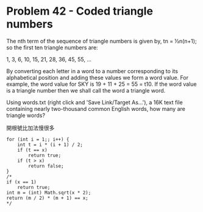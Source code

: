 # Problem 42 - Coded triangle numbers

The nth term of the sequence of triangle numbers is given by, tn = ½n(n+1); so the first ten triangle numbers are:

1, 3, 6, 10, 15, 21, 28, 36, 45, 55, ...

By converting each letter in a word to a number corresponding to its alphabetical position and adding these values 
we form a word value. For example, the word value for SKY is 19 + 11 + 25 = 55 = t10. If the word value is a triangle 
number then we shall call the word a triangle word.

Using words.txt (right click and 'Save Link/Target As...'), a 16K text file containing nearly two-thousand common 
English words, how many are triangle words?

開根號比加法慢很多​

```=java
for (int i = 1;; i++) {
	int t = i * (i + 1) / 2;
	if (t == x)
		return true;
	if (t > x)
		return false;
}
/*
if (x == 1)
	return true;
int m = (int) Math.sqrt(x * 2);
return (m / 2) * (m + 1) == x;
*/
```